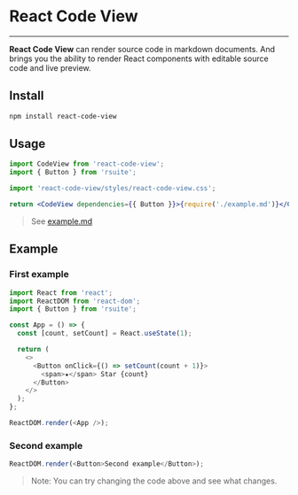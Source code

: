 # React Code View

---

**React Code View** can render source code in markdown documents. And brings you the ability to render React components with editable source code and live preview.

## Install

```bash
npm install react-code-view
```

## Usage

```jsx
import CodeView from 'react-code-view';
import { Button } from 'rsuite';

import 'react-code-view/styles/react-code-view.css';

return <CodeView dependencies={{ Button }}>{require('./example.md')}</CodeView>;
```

> See [example.md](https://github.com/simonguo/react-code-view/blob/main/docs/example.md)

## Example

### First example

<!--start-code-->

```js
import React from 'react';
import ReactDOM from 'react-dom';
import { Button } from 'rsuite';

const App = () => {
  const [count, setCount] = React.useState(1);

  return (
    <>
      <Button onClick={() => setCount(count + 1)}>
        <span>★</span> Star {count}
      </Button>
    </>
  );
};

ReactDOM.render(<App />);
```

<!--end-code-->

### Second example

<!--start-code-->

```js
ReactDOM.render(<Button>Second example</Button>);
```

<!--end-code-->

> Note: You can try changing the code above and see what changes.
